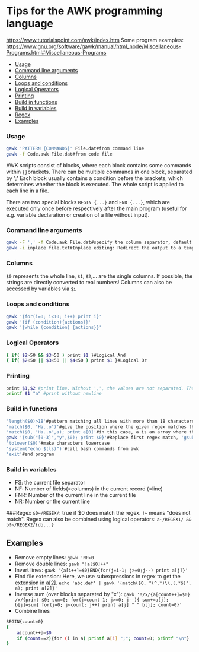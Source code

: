 # Tips for the AWK programming language
https://www.tutorialspoint.com/awk/index.htm
Some program examples: https://www.gnu.org/software/gawk/manual/html_node/Miscellaneous-Programs.html#Miscellaneous-Programs

<!-- @import "[TOC]" {cmd="toc" depthFrom=2 depthTo=6 orderedList=false} -->

<!-- code_chunk_output -->

  - [Usage](#usage)
  - [Command line arguments](#command-line-arguments)
  - [Columns](#columns)
  - [Loops and conditions](#loops-and-conditions)
  - [Logical Operators](#logical-operators)
  - [Printing](#printing)
  - [Build in functions](#build-in-functions)
  - [Build in variables](#build-in-variables)
  - [Regex](#regex)
- [Examples](#examples)

<!-- /code_chunk_output -->

### Usage

```bash
gawk 'PATTERN {COMMANDS}' File.dat#from command line
gawk -f Code.awk File.dat#from code file
```
AWK scripts consist of blocks, where each block contains some commands within `{}`brackets.
There can be multiple commands in one block, separated by ';'
Each block usually contains a condition before the brackets, which determines whether the block is executed. The whole script is applied to each line in a file.

There are two special blocks `BEGIN {...}` and `END {...}`, which are executed only once before respectively after the main program (useful for e.g. variable declaration or creation of a file without input).


### Command line arguments
```bash
gawk -F ',' -f Code.awk File.dat#specify the column separator, default is ' '
gawk -i inplace file.txt#Inplace editing: Redirect the output to a temporary file and overwrite the original file with the temporary file after execution
```



### Columns
`$0` represents the whole line, `$1`, `$2`,... are the single columns. If possible, the strings are directly converted to real numbers!
Columns can also be accessed by variables via `$i`

### Loops and conditions
```bash
gawk '{for(i=0; i<10; i++) print i}'
gawk '{if (condition){actions}}'
gawk '{while (condition) {actions}}'
```
### Logical Operators
```bash
{ if( $2>50 && $3>50 ) print $1 }#Logical And
{ if( $2<50 || $3<50 || $4<50 ) print $1 }#Logical Or
```

### Printing
```bash
print $1,$2 #print line. Without ',', the values are not separated. The output separator can be specified with the built in variable OFS.
printf $1 "a" #print without newline
```

### Build in functions
```bash
'length($0)>18'#pattern matching all lines with more than 18 characters
'match($0, "Ha..o")'#give the position where the given regex matches the given string (whole line here)
'match($0, "Ha..o",a); print a[0]'#in this case, a is an array where the 0th position contains the part of $0 that matches the regex
gawk '{sub("[0-3]","y",$0); print $0}'#Replace first regex match, 'gsub' replaces all
'tolower($0)'#make characters lowercase
'system("echo $(ls)")'#call bash commands from awk
'exit'#end program
```

### Build in variables
* FS: the current file separator
* NF: Number of fields(=columns) in the current record (=line)
* FNR: Number of the current line in the current file
* NR: Number or the current line

###Regex
`$0~/REGEX/`: true if $0 does match the regex. `!~` means "does not match". Regex can also be combined using logical operators: `a~/REGEX1/ && b!~/REGEX2/{do...}`

## Examples
* Remove empty lines: `gawk 'NF>0`
* Remove double lines: `gawk "!a[$0]++"`
* Invert lines: `gawk '{a[i++]=$0}END{for(j=i-1; j>=0;j--) print a[j]}'`
* Find file extension: Here, we use subexpressions in regex to get the extension in a[2].  `echo 'abc.def' | gawk '{match($0, "(^.*)\\.(.*$)", a); print a[2]}'`
* Inverse sum (over blocks separated by "x"): `gawk '!/x/{a[count++]=$0} /x/{print $0; sum=0; for(j=count-1; j>=0; j--){ sum+=a[j]; b[j]=sum} for(j=0; j<count; j++) print a[j] " " b[j]; count=0}'`
* Combine lines
```bash
BEGIN{count=0}
{
    a[count++]=$0
    if (count==2){for (i in a) printf a[i] ";"; count=0; printf "\n"}
}
```